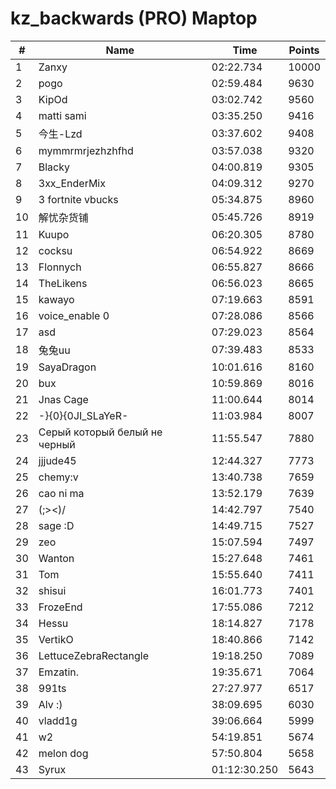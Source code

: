 # kz_backwards (PRO) Maptop

|  # | Name | Time | Points |
|-------------- | -------------- | -------------- | -------------- | 
| 1 | Zanxy | 02:22.734 | 10000 | 
| 2 | pogo | 02:59.484 | 9630 | 
| 3 | KipOd | 03:02.742 | 9560 | 
| 4 | matti sami | 03:35.250 | 9416 | 
| 5 | 今生-Lzd | 03:37.602 | 9408 | 
| 6 | mymmrmrjezhzhfhd | 03:57.038 | 9320 | 
| 7 | Blacky | 04:00.819 | 9305 | 
| 8 | 3xx_EnderMix | 04:09.312 | 9270 | 
| 9 | 3 fortnite vbucks | 05:34.875 | 8960 | 
| 10 | 解忧杂货铺 | 05:45.726 | 8919 | 
| 11 | Kuupo | 06:20.305 | 8780 | 
| 12 | cocksu | 06:54.922 | 8669 | 
| 13 | Flonnych | 06:55.827 | 8666 | 
| 14 | TheLikens | 06:56.023 | 8665 | 
| 15 | kawayo | 07:19.663 | 8591 | 
| 16 | voice_enable 0 | 07:28.086 | 8566 | 
| 17 | asd | 07:29.023 | 8564 | 
| 18 | 兔兔uu | 07:39.483 | 8533 | 
| 19 | SayaDragon | 10:01.616 | 8160 | 
| 20 | bux | 10:59.869 | 8016 | 
| 21 | Jnas Cage | 11:00.644 | 8014 | 
| 22 | -}{0}{0JI_SLaYeR- | 11:03.984 | 8007 | 
| 23 | Серый который белый не черный | 11:55.547 | 7880 | 
| 24 | jjjude45 | 12:44.327 | 7773 | 
| 25 | chemy:v | 13:40.738 | 7659 | 
| 26 | cao ni ma | 13:52.179 | 7639 | 
| 27 | (;><)/ | 14:42.797 | 7540 | 
| 28 | sage :D | 14:49.715 | 7527 | 
| 29 | zeo | 15:07.594 | 7497 | 
| 30 | Wanton | 15:27.648 | 7461 | 
| 31 | Tom | 15:55.640 | 7411 | 
| 32 | shisui | 16:01.773 | 7401 | 
| 33 | FrozeEnd | 17:55.086 | 7212 | 
| 34 | Hessu | 18:14.827 | 7178 | 
| 35 | VertikO | 18:40.866 | 7142 | 
| 36 | LettuceZebraRectangle | 19:18.250 | 7089 | 
| 37 | Emzatin. | 19:35.671 | 7064 | 
| 38 | 991ts | 27:27.977 | 6517 | 
| 39 | Alv :) | 38:09.695 | 6030 | 
| 40 | vladd1g | 39:06.664 | 5999 | 
| 41 | w2 | 54:19.851 | 5674 | 
| 42 | melon dog | 57:50.804 | 5658 | 
| 43 | Syrux | 01:12:30.250 | 5643 | 

